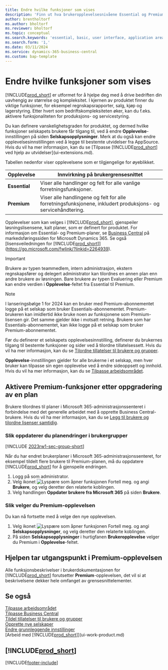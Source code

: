 ```yaml
---
title: Endre hvilke funksjoner som vises
description: 'Finn ut hva brukeropplevelsesnivåene Essential og Premium betyr for brukergrensesnittet, moduler og selskapet ditt.'
author: brentholtorf
ms.author: bholtorf
ms.reviewer: bholtorf
ms.topic: conceptual
ms.search.keywords: 'essential, basic, user interface, application area, experience'
ms.search.form: '1,'
ms.date: 03/11/2024
ms.service: dynamics-365-business-central
ms.custom: bap-template
---
```

# Endre hvilke funksjoner som vises

[!INCLUDE[prod_short](includes/prod_short.md)] er utformet for å hjelpe deg med å drive bedriften din uavhengig av størrelse og kompleksitet. I kjernen av produktet finner du viktige funksjoner, for eksempel regnskapsrapporter, salg, kjøp og lagerstyring. Etter hvert som bedriftskompleksiteten øker, kan du f.eks. aktivere funksjonaliteten for produksjons- og servicestyring.

Du kan definere vanskelighetsgraden for produktet, og dermed hvilke funksjoner selskapets brukere får tilgang til, ved å endre **Opplevelse**-innstillingen på siden **Selskapsopplysninger**. Merk at du også kan endre opplevelsesinnstillingen ved å legge til bestemte utvidelser fra AppSource. Hvis du vil ha mer informasjon, kan du se [Tilpasse [!INCLUDE[prod_short](includes/prod_short.md)] ved hjelp av utvidelser](ui-extensions.md).

Tabellen nedenfor viser opplevelsene som er tilgjengelige for øyeblikket.

| Opplevelse | Innvirkning på brukergrensesnittet |
| --- | --- |
| **Essential** |Viser alle handlinger og felt for alle vanlige forretningsfunksjoner.|
| **Premium** |Viser alle handlingene og felt for alle forretningsfunksjonene, inkludert produksjons- og servicehåndtering.|

Opplevelser som kan velges i [!INCLUDE[prod_short](includes/prod_short.md)], gjenspeiler løsningslisensene, kalt planer, som er definert for produktet. For informasjon om Essential- og Premium-planer, se [Business Central](https://go.microsoft.com/fwlink/?linkid=2264940) på markedsføringssiden for Microsoft Dynamics 365. Se også [lisensveiledningen for [!INCLUDE[prod_short](includes/prod_short.md)]](https://go.microsoft.com/fwlink/?linkid=2264939).

> [!IMPORTANT]  
> Brukere av typen teammedlem, intern administrasjon, ekstern regnskapsfører og delegert administrator kan tilordnes en annen plan enn andre brukere av løsningen. Bare brukere av typen Evaluering eller Premium kan endre verdien i **Opplevelse**-feltet fra Essential til Premium.

> [!NOTE]
> I lanseringsbølge 1 for 2024 kan en bruker med Premium-abonnementet logge på et selskap som bruker Essentials-abonnementet. Premium-brukeren kan imidlertid ikke bruke noen av funksjonene som Premium-lisensen gir. Det samme gjelder ikke i motsatt retning. Brukere som har Essentials-abonnementet, kan ikke logge på et selskap som bruker Premium-abonnementet.

Før du definerer et selskapets opplevelsesinnstilling, definerer du brukernes tilgang til bestemte funksjoner og sider ved å tilordne tillatelsessett. Hvis du vil ha mer informasjon, kan du se [Tilordne tillatelser til brukere og grupper](ui-define-granular-permissions.md).

**Opplevelse**-innstillingen gjelder for alle brukerne i et selskap, men hver bruker kan tilpasse sin egen opplevelse ved å endre sideoppsett og innhold. Hvis du vil ha mer informasjon, kan du se [Tilpasse arbeidsområdet](ui-personalization-user.md).

## Aktivere Premium-funksjoner etter oppgradering av en plan

Brukere tilordnes til planer i Microsoft 365-administrasjonssenteret i forbindelse med det generelle arbeidet med å opprette Business Central-brukere. Hvis du vil ha mer informasjon, kan du se [Legg til brukere og tilordne lisenser samtidig](/microsoft-365/admin/add-users/add-users?view=o365-worldwide&preserve-view=true).

### Slik oppdaterer du planendringer i brukergrupper

[!INCLUDE [2023rw1-sec-group-short](includes/2023rw1-sec-group-short.md)]

Når du har endret brukerplaner i Microsoft 365-administrasjonssenteret, for eksempel tildelt flere brukere til Premium-planen, må du oppdatere [!INCLUDE[prod_short](includes/prod_short.md)] for å gjenspeile endringen.

1. Logg på som administrator.
2. Velg ikonet ![Lyspære som åpner funksjonen Fortell meg.](media/ui-search/search_small.png "Fortell hva du vil gjøre") og angi **Brukere**, og velg deretter den relaterte koblingen.
3. Velg handlingen **Oppdater brukere fra Microsoft 365** på siden **Brukere**.

### Slik velger du Premium-opplevelsen

Du kan nå fortsette med å velge den nye opplevelsen.

1. Velg ikonet ![Lyspære som åpner funksjonen Fortell meg.](media/ui-search/search_small.png "Fortell hva du vil gjøre") og angi **Selskapsopplysninger**, og velg deretter den relaterte koblingen.
2. På siden **Selskapsopplysninger** i hurtigfanen **Brukeropplevelse** velger du Premium i **Opplevelse**-feltet.

## Hjelpen tar utgangspunkt i Premium-opplevelsen

Alle funksjonsbeskrivelser i brukerdokumentasjonen for [!INCLUDE[prod_short](includes/prod_short.md)] forutsetter **Premium**-opplevelsen, det vil si at beskrivelsene dekker hele omfanget av grensesnittelementer.

## Se også

[Tilpasse arbeidsområdet](ui-personalization-user.md)  
[Tilpasse Business Central](ui-customizing-overview.md)  
[Tildel tillatelser til brukere og grupper](ui-define-granular-permissions.md)  
[Opprette nye selskaper](about-new-company.md)  
[Endre grunnleggende innstillinger](ui-change-basic-settings.md)  
[Arbeid med [!INCLUDE[prod_short](includes/prod_short.md)]](ui-work-product.md)  

## [!INCLUDE[prod_short](includes/free_trial_md.md)]  


[!INCLUDE[footer-include](includes/footer-banner.md)]